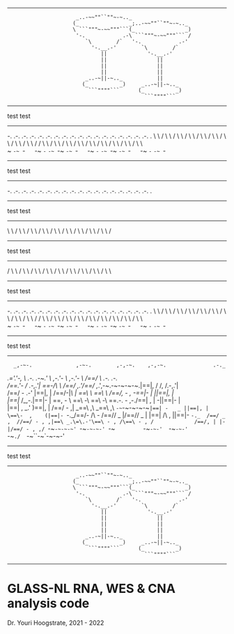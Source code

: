 ___
                          _..-~~""``""~-~.._                                                
                         (_                _;..-~~""``""~-~.._                              
                         \ ```"""~-~~"""```(_                _)                             
                          '-.            .-\ ```"""~-~~"""``` /                             
                             `\        /`   '-.            .-'                              
                               '-.__.-'        `\        /`                                 
                                  ||             '-.__.-'                                   
                                  ||                ||                                      
                                  ||                ||                                      
                                  ||                ||                                      
                             _..-~||-~.._           ||                                      
                            (_          _)     _..-~||-~.._                                 
                              ```""""```      (_          _)                                
                                                ```""""```                                  
___

test
test

___
-. .-.   .-. .-.   .-. .-.   .-. .-.   .-. .-.   .-. .-.   .-. .-.   .-. .-.   .-. .-.   .
  \   \ /   \   \ /   \   \ /   \   \ /   \   \ /   \   \ /   \   \ /   \   \ /   \   \ / 
 / \   \   / \   \   / \   \   / \   \   / \   \   / \   \   / \   \   / \   \   / \   \  
~   `-~ `-`   `-~ `-`   `-~ `-~   `-~ `-`   `-~ `-`   `-~ `-~   `-~ `-`   `-~ `-`   `-~ `-
___

test
test

___
-. .-.   .-. .-.   .-. .-.   .-. .-.   .-. .-.   .-. .-.   .-. .-.   .-. .-.   .-. .-.   .
___

test
test

___
  \   \ /   \   \ /   \   \ /   \   \ /   \   \ /   \   \ /   \   \ /   \   \ /   \   \ / 
___

test
test

___
 / \   \   / \   \   / \   \   / \   \   / \   \   / \   \   / \   \   / \   \   / \   \  
___

test
test

___
-. .-.   .-. .-.   .-. .-.   .-. .-.   .-. .-.   .-. .-.   .-. .-.   .-. .-.   .-. .-.   .
  \   \ /   \   \ /   \   \ /   \   \ /   \   \ /   \   \ /   \   \ /   \   \ /   \   \ / 
 / \   \   / \   \   / \   \   / \   \   / \   \   / \   \   / \   \   / \   \   / \   \  
~   `-~ `-`   `-~ `-`   `-~ `-~   `-~ `-`   `-~ `-`   `-~ `-~   `-~ `-`   `-~ `-`   `-~ `-
___

test
test

___
      _,-~-.              ,-~-.        ,-,-~.    ,-,-~.               .-._                  
  _.='.'-,  \   _.-.    .-~.'  \     ,-.'-  _\ ,-.'-  _\             /==/ \  .-._   _.-.    
 /==.'-     / .-,.'|    \==\-/\ \   /==/_ ,_.'/==/_ ,_.',-~.-~-~-~-~.|==|, \/ /, /.-,.'|    
/==/ -   .-' |==|, |    /==/-|_\ |  \==\  \   \==\  \  /==/,  -   , -\==|-  \|  ||==|, |    
|==|_   /_,-.|==|- |    \==\,   - \  \==\ -\   \==\ -\ \==\.-.  - ,-./==| ,  | -||==|- |    
|==|  , \_.' )==|, |    /==/ -   ,|  _\==\ ,\  _\==\ ,\ `-~`-~-~-~-~`|==| -   _ ||==|, |    
\==\-  ,    (|==|- `-._/==/-  /\ - \/==/\/ _ |/==/\/ _ |             |==|  /\ , ||==|- `-._ 
 /==/ _  ,  //==/ - , ,|==\ _.\=\.-'\==\ - , /\==\ - , /             /==/, | |- |/==/ - , ,/
 `-~`-~-~-~' `-~`-~-~-' `-~`         `-~`-~-'  `-~`-~-'              `-~`./  `-~``-~`-~-~-' 
___

test
test

___
                          _..-~~""``""~-~.._                                                
                         (_                _;..-~~""``""~-~.._                              
                         \ ```"""~-~~"""```(_                _)                             
                          '-.            .-\ ```"""~-~~"""``` /                             
                             `\        /`   '-.            .-'                              
                               '-.__.-'        `\        /`                                 
                                  ||             '-.__.-'                                   
                                  ||                ||                                      
                                  ||                ||                                      
                                  ||                ||                                      
                             _..-~||-~.._           ||                                      
                            (_          _)     _..-~||-~.._                                 
                              ```""""```      (_          _)                                
                                                ```""""```                                  
___


# GLASS-NL RNA, WES & CNA analysis code #

Dr. Youri Hoogstrate, 2021 - 2022

